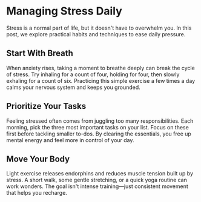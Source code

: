# Managing Stress Daily

Stress is a normal part of life, but it doesn't have to overwhelm you. In this post, we explore practical habits and techniques to ease daily pressure.

## Start With Breath

When anxiety rises, taking a moment to breathe deeply can break the cycle of stress. Try inhaling for a count of four, holding for four, then slowly exhaling for a count of six. Practicing this simple exercise a few times a day calms your nervous system and keeps you grounded.

## Prioritize Your Tasks

Feeling stressed often comes from juggling too many responsibilities. Each morning, pick the three most important tasks on your list. Focus on these first before tackling smaller to-dos. By clearing the essentials, you free up mental energy and feel more in control of your day.

## Move Your Body

Light exercise releases endorphins and reduces muscle tension built up by stress. A short walk, some gentle stretching, or a quick yoga routine can work wonders. The goal isn't intense training—just consistent movement that helps you recharge.
